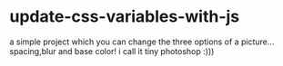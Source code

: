 # update-css-variables-with-js
a simple project which you can change the three options of a picture... spacing,blur and base color!
i call it tiny photoshop :)))
